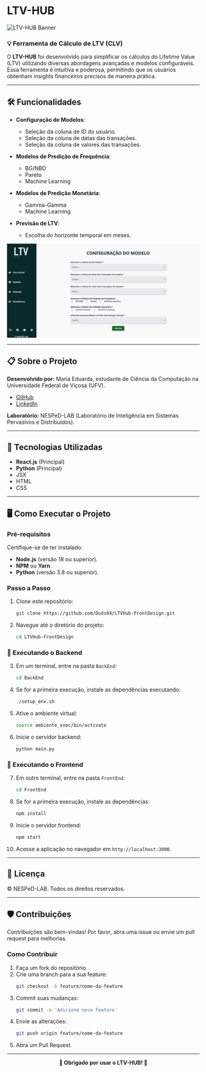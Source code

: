 # LTV-HUB

<img src="https://via.placeholder.com/800x200?text=LTV-HUB" alt="LTV-HUB Banner" />

### 💡 Ferramenta de Cálculo de LTV (CLV)

O **LTV-HUB** foi desenvolvido para simplificar os cálculos do Lifetime Value (LTV) utilizando diversas abordagens avançadas e modelos configuráveis. Essa ferramenta é intuitiva e poderosa, permitindo que os usuários obtenham insights financeiros precisos de maneira prática.

---

## 🛠️ Funcionalidades

- **Configuração de Modelos**:
  - Seleção da coluna de ID do usuário.
  - Seleção da coluna de datas das transações.
  - Seleção da coluna de valores das transações.
  
- **Modelos de Predição de Frequência**:
  - BG/NBD
  - Pareto
  - Machine Learning

- **Modelos de Predição Monetária**:
  - Gamma-Gamma
  - Machine Learning

- **Previsão de LTV**:
  - Escolha do horizonte temporal em meses.

<img src="./FrontEnd//public/assets/Tela.png" alt="Exemplo de Dashboard" />

---

## 📋 Sobre o Projeto

**Desenvolvido por:** Maria Eduarda, estudante de Ciência da Computação na Universidade Federal de Viçosa (UFV).

- [GitHub](https://github.com/Duds04)
- [LinkedIn](https://www.linkedin.com/in/maria-eduarda-de-pinho-braga-558057219/)

**Laboratório:** NESPeD-LAB (Laboratório de Inteligência em Sistemas Pervasivos e Distribuídos).

---

## 🔧 Tecnologias Utilizadas

- **React.js** (Principal)
- **Python** (Principal)
- JSX
- HTML
- CSS

---

## 🖥️ Como Executar o Projeto

### Pré-requisitos

Certifique-se de ter instalado:
- **Node.js** (versão 18 ou superior).
- **NPM** ou **Yarn**.
- **Python** (versão 3.8 ou superior).

### Passo a Passo

1. Clone este repositório:
   ```bash
   git clone https://github.com/Duds04/LTVHub-FrontDesign.git
   ```

2. Navegue até o diretório do projeto:
   ```bash
   cd LTVHub-FrontDesign
   ```

### 🔹 Executando o Backend

3. Em um terminal, entre na pasta `BackEnd`:
   ```bash
   cd BackEnd
   ```

4. Se for a primeira execução, instale as dependências executando:
   ```bash
   ./setup_env.sh
   ```

5. Ative o ambiente virtual:
   ```bash
   source ambiente_exec/bin/activate
   ```

6. Inicie o servidor backend:
   ```bash
   python main.py
   ```

### 🔹 Executando o Frontend

7. Em outro terminal, entre na pasta `FrontEnd`:
   ```bash
   cd FrontEnd
   ```

8. Se for a primeira execução, instale as dependências:
   ```bash
   npm install
   ```

9. Inicie o servidor frontend:
   ```bash
   npm start
   ```

10. Acesse a aplicação no navegador em `http://localhost:3000`.

---

## 📜 Licença

© NESPeD-LAB. Todos os direitos reservados.

---

## 🛡️ Contribuições

Contribuições são bem-vindas! Por favor, abra uma issue ou envie um pull request para melhorias.

### Como Contribuir

1. Faça um fork do repositório.
2. Crie uma branch para a sua feature:
   ```bash
   git checkout -b feature/nome-da-feature
   ```
3. Commit suas mudanças:
   ```bash
   git commit -m 'Adiciona nova feature'
   ```
4. Envie as alterações:
   ```bash
   git push origin feature/nome-da-feature
   ```
5. Abra um Pull Request.

---

<div align="center">
  <strong>🌟 Obrigado por usar o LTV-HUB! 🌟</strong>
</div>

